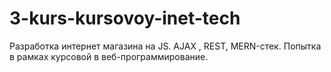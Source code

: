 # 3-kurs-kursovoy-inet-tech
Разработка интернет магазина на JS. AJAX , REST, MERN-стек.
Попытка в рамках курсовой в веб-программирование.
